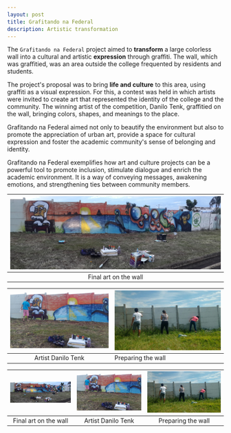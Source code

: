```yaml
---
layout: post
title: Grafitando na Federal
description: Artistic transformation
---
```


The `Grafitando na Federal` project aimed to **transform** a large colorless wall into a cultural and artistic **expression** through graffiti. The wall, which was graffitied, was an area outside the college frequented by residents and students.

The project's proposal was to bring **life and culture** to this area, using graffiti as a visual expression. For this, a contest was held in which artists were invited to create art that represented the identity of the college and the community. The winning artist of the competition, Danilo Tenk, graffitied on the wall, bringing colors, shapes, and meanings to the place.

Grafitando na Federal aimed not only to beautify the environment but also to promote the appreciation of urban art, provide a space for cultural expression and foster the academic community's sense of belonging and identity.

Grafitando na Federal exemplifies how art and culture projects can be a powerful tool to promote inclusion, stimulate dialogue and enrich the academic environment. It is a way of conveying messages, awakening emotions, and strengthening ties between community members.

| ![](/assets/images/graf1.jpg "ART") |
|:---:|
| Final art on the wall |

| ![](/assets/images/graf2.jpeg "tenk") | ![](/assets/images/graf5.jpeg "wall") |
|:---:|---|
| Artist Danilo Tenk | Preparing the wall |


| ![](/assets/images/graf1.jpg "ART") | ![](/assets/images/graf2.jpeg "tenk") | ![](/assets/images/graf5.jpeg "wall") |
|:---:|:---:|:---:|
| Final art on the wall | Artist Danilo Tenk | Preparing the wall |
